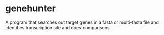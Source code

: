 # genehunter
A program that searches out target genes in a fasta or multi-fasta file and identifies transcription site and does comparisons.
